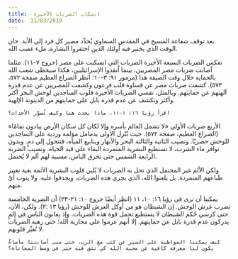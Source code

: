 ```yaml
---
title:  انسكاب الضربات الأخيرة
date:  11/03/2019
---
```


بعد توقف شفاعة المسيح في المقدس السماوي يُحدِّد مصير كل فرد إلى الأبد. حان الوقت الذي يختبر فيه أولئك الذين احتقروا البشارة، ملء غضب الله.

تعكس الضربات السبعة الأخيرة الضربات التي انسكبت على مصر (خروج ٧-١١). مثلما أصابت ضربات مصر المصريين، بينما اُنقذوا الإسرائيليين، هكذا سيحظى شعب الله بالحماية خلال وقت الضيقة هذا (مزمور ٩١: ٣-١٠؛ انظر الصراع العظيم صفحة ٥٧٢، ٥٧٣). كشفت ضربات مصر عن قساوة قلب فرعون وكشفت للمصريين عن عدم قدرة آلهتهم عن حمايتهم. وبالمثل، تقسي الضربات الأخيرة قلوب الساجدين لوحش البحر أكثر وأكثر وتكشف عن عدم قدرة بابل على حمايتهم من الدينونة الإلهية.

`اقرأ رؤيا ١٦: ١-١١. ماذا يحدث هنا وكيف تُصوَّر الأحداث؟`

الأربع ضربات الأولى «لا تشمل العالم بأسره وإلا لكان كل سكان الأرض يبادون تمامًا» (الصراع العظيم، صفحة ٥٧٢). حيث تُنْزِل الأولى بدمامل مؤلمة وردية على الساجدين للوحش حصريًا. وتصيب الثانية والثالثة البحر والأنهار وينابيع المياه، فتتحول إلى دمٍ. وبدون توافر ماء الشرب، لا تستطيع البشرية المتمردة البقاء على قيد الحياة. وتصيب الضربة الرابعة الشمس حتى تحرق الناس، مسببة لهم ألم لا يُحتمل.

ولكن الألم غير المحتمل الذي تحل به الضربات لا يُلين قلوب البشرية الآثمة بغية تغيير طباعهم المتمردة. بل يلعنوا الله، الذي يجري هذه الضربات، ويجدفوا عليه. ولا يتوب أيٌ منهم.

يمكننا أن نرى في رؤيا ١٦: ١٠، ١١ (انظر أيضًا خروج ١٠: ٢١-٢٣) أن الضربة الخامسة تضرب عرش الوحش. إن الشيطان هو من أوكل العرش للوحش (رؤيا ١٣ :٢). ولكن، الآن، حتى كرسي حُكم الشيطان لا يستطيع تحمل قوة هذه الضربات. وإذ يعانون الناس في إلمٍ يدركون عدم قدرة بابل عن حمايتهم. إلا أنهم عزموا على محاربة الله؛ حتى رهبة الضربات لا تُغيِّر قلوبهم.

`كيف يمكننا المواظبة على السير عن كثب مع الرب، حتى متى أصابتنا مأساةٌ يكون لنا معرفة كافية عن محبة الله كي نثق فيه حتى في وسط المعاناة؟`